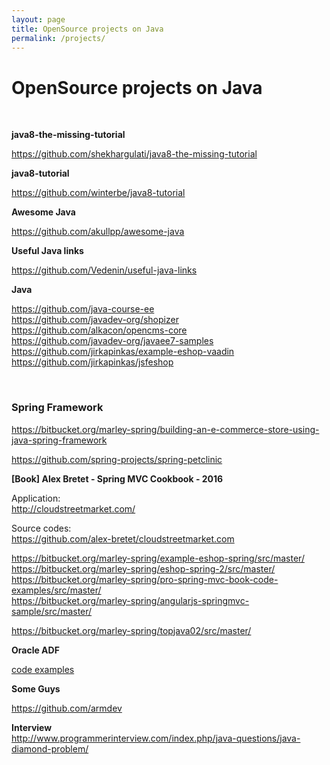 ```yaml
---
layout: page
title: OpenSource projects on Java
permalink: /projects/
---
```


# OpenSource projects on Java

<br/>

**java8-the-missing-tutorial**

https://github.com/shekhargulati/java8-the-missing-tutorial

**java8-tutorial**

https://github.com/winterbe/java8-tutorial

**Awesome Java**

https://github.com/akullpp/awesome-java

**Useful Java links**

https://github.com/Vedenin/useful-java-links

**Java**

https://github.com/java-course-ee  
https://github.com/javadev-org/shopizer  
https://github.com/alkacon/opencms-core  
https://github.com/javadev-org/javaee7-samples  
https://github.com/jirkapinkas/example-eshop-vaadin  
https://github.com/jirkapinkas/jsfeshop

<br/>

### Spring Framework

https://bitbucket.org/marley-spring/building-an-e-commerce-store-using-java-spring-framework

https://github.com/spring-projects/spring-petclinic

**[Book] Alex Bretet - Spring MVC Cookbook - 2016**

Application:  
http://cloudstreetmarket.com/

Source codes:  
https://github.com/alex-bretet/cloudstreetmarket.com

https://bitbucket.org/marley-spring/example-eshop-spring/src/master/  
https://bitbucket.org/marley-spring/eshop-spring-2/src/master/  
https://bitbucket.org/marley-spring/pro-spring-mvc-book-code-examples/src/master/  
https://bitbucket.org/marley-spring/angularjs-springmvc-sample/src/master/

https://bitbucket.org/marley-spring/topjava02/src/master/

**Oracle ADF**

<a href="https://oracle-adf.com/src/">code examples</a>

**Some Guys**

https://github.com/armdev

**Interview**  
http://www.programmerinterview.com/index.php/java-questions/java-diamond-problem/
